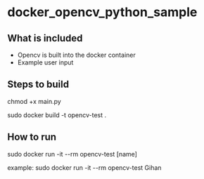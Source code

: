 # docker_opencv_python_sample

## What is included
- Opencv is built into the docker container
- Example user input

## Steps to build
chmod +x main.py

sudo docker build -t opencv-test .


## How to run

sudo docker run -it --rm  opencv-test [name]

example: sudo docker run -it --rm  opencv-test Gihan